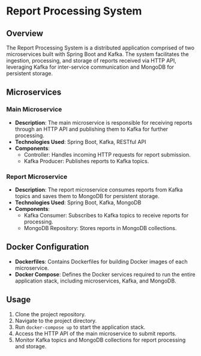 
# Report Processing System

## Overview
The Report Processing System is a distributed application comprised of two microservices built with Spring Boot and Kafka. The system facilitates the ingestion, processing, and storage of reports received via HTTP API, leveraging Kafka for inter-service communication and MongoDB for persistent storage.

## Microservices

### Main Microservice
- **Description**: The main microservice is responsible for receiving reports through an HTTP API and publishing them to Kafka for further processing.
- **Technologies Used**: Spring Boot, Kafka, RESTful API
- **Components**:
  - Controller: Handles incoming HTTP requests for report submission.
  - Kafka Producer: Publishes reports to Kafka topics.

### Report Microservice
- **Description**: The report microservice consumes reports from Kafka topics and saves them to MongoDB for persistent storage.
- **Technologies Used**: Spring Boot, Kafka, MongoDB
- **Components**:
  - Kafka Consumer: Subscribes to Kafka topics to receive reports for processing.
  - MongoDB Repository: Stores reports in MongoDB collections.

## Docker Configuration
- **Dockerfiles**: Contains Dockerfiles for building Docker images of each microservice.
- **Docker Compose**: Defines the Docker services required to run the entire application stack, including microservices, Kafka, and MongoDB.

## Usage
1. Clone the project repository.
2. Navigate to the project directory.
3. Run `docker-compose up` to start the application stack.
4. Access the HTTP API of the main microservice to submit reports.
5. Monitor Kafka topics and MongoDB collections for report processing and storage.

